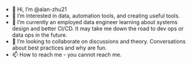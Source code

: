 - 👋 Hi, I’m @alan-zhu21
- 👀 I’m interested in data, automation tools, and creating useful tools.
- 🌱 I’m currently an employed data engineer learning about systems design and better CI/CD. It may take me down the road to dev ops or data ops in the future.
- 💞️ I’m looking to collaborate on discussions and theory. Conversations about best practices and why are fun.
- 📫 How to reach me - you cannot reach me.

<!---
alan-zhu21/alan-zhu21 is a ✨ special ✨ repository because its `README.md` (this file) appears on your GitHub profile.
You can click the Preview link to take a look at your changes.
--->
